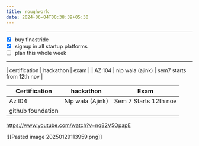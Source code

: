 ```yaml
---
title: roughwork
date: 2024-06-04T00:38:39+05:30
---
```

---
- [x] buy finastride
- [x] signup in all startup platforms 
- [ ] plan this whole week 
---



| certification | hackathon | exam | 
| AZ 104         | nlp wala (ajink) | sem7 starts from 12th nov |      






| Certification     | hackathon        | Exam                  |
| ----------------- | ---------------- | --------------------- |
| Az l04            | Nlp wala (Ajink) | Sem 7 Starts 12th nov |
| github foundation |                  |                       |

https://www.youtube.com/watch?v=nq82V5OpapE

![[Pasted image 20250129113959.png]]

